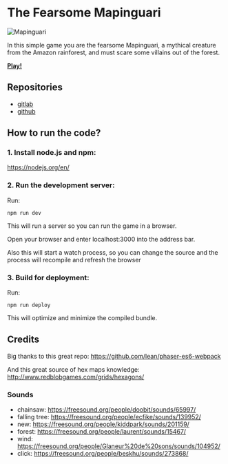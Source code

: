 # The Fearsome Mapinguari

![Mapinguari](https://gitlab.com/andresmrm/mapinguari/raw/master/assets/images/cave2.png)

In this simple game you are the fearsome Mapinguari, a mythical creature from the Amazon rainforest, and must scare some villains out of the forest.

[**Play!**](http://andresmrm.gitlab.io/mapinguari/)

## Repositories

- [gitlab](https://gitlab.com/andresmrm/mapinguari)
- [github](https://github.com/andresmrm/mapinguari)

## How to run the code?

### 1. Install node.js and npm:

https://nodejs.org/en/

### 2. Run the development server:

Run:

```npm run dev```

This will run a server so you can run the game in a browser.

Open your browser and enter localhost:3000 into the address bar.

Also this will start a watch process, so you can change the source and the process will recompile and refresh the browser


### 3. Build for deployment:

Run:

```npm run deploy```

This will optimize and minimize the compiled bundle.

## Credits

Big thanks to this great repo:
https://github.com/lean/phaser-es6-webpack

And this great source of hex maps knowledge:
http://www.redblobgames.com/grids/hexagons/

### Sounds

- chainsaw: https://freesound.org/people/doobit/sounds/65997/
- falling tree: https://freesound.org/people/ecfike/sounds/139952/
- new: https://freesound.org/people/kiddpark/sounds/201159/
- forest: https://freesound.org/people/laurent/sounds/15467/
- wind: https://freesound.org/people/Glaneur%20de%20sons/sounds/104952/
- click: https://freesound.org/people/beskhu/sounds/273868/
